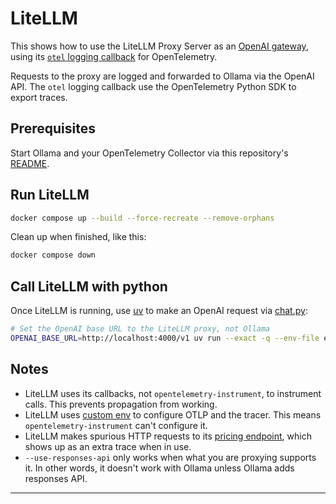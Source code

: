 # LiteLLM

This shows how to use the LiteLLM Proxy Server as an [OpenAI gateway][docs],
using its [`otel` logging callback][config] for OpenTelemetry.

Requests to the proxy are logged and forwarded to Ollama via the OpenAI API.
The `otel` logging callback use the OpenTelemetry Python SDK to export traces.

## Prerequisites

Start Ollama and your OpenTelemetry Collector via this repository's [README](../README.md).

## Run LiteLLM

```bash
docker compose up --build --force-recreate --remove-orphans
```

Clean up when finished, like this:

```bash
docker compose down
```

## Call LiteLLM with python

Once LiteLLM is running, use [uv][uv] to make an OpenAI request via
[chat.py](../chat.py):

```bash
# Set the OpenAI base URL to the LiteLLM proxy, not Ollama
OPENAI_BASE_URL=http://localhost:4000/v1 uv run --exact -q --env-file env.local ../chat.py
```

## Notes

* LiteLLM uses its callbacks, not `opentelemetry-instrument`, to instrument
  calls. This prevents propagation from working.
* LiteLLM uses [custom env][env] to configure OTLP and the tracer. This means
  `opentelemetry-instrument` can't configure it.
* LiteLLM makes spurious HTTP requests to its [pricing endpoint][endpoint],
  which shows up as an extra trace when in use.
* `--use-responses-api` only works when what you are proxying supports it. In
  other words, it doesn't work with Ollama unless Ollama adds responses API.

---
[docs]: https://docs.litellm.ai/docs/simple_proxy
[config]: https://github.com/BerriAI/litellm/blob/main/litellm/integrations/opentelemetry.py
[uv]: https://docs.astral.sh/uv/getting-started/installation/
[sdk]: https://github.com/BerriAI/litellm/blob/main/litellm/main.py
[env]: https://github.com/BerriAI/litellm/issues/9901
[endpoint]: https://raw.githubusercontent.com/BerriAI/litellm/main/model_prices_and_context_window.json